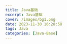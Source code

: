 ```yaml
---
title: Java基础
excerpt: Java基础
cover: /images/bg1.png
date: 2023-11-30 16:28:58
tags: Java
categories: [Java-Base]
---
```

